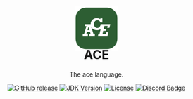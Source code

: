 <div id="header" align="center">
  <img src="resources/ACELogo.png" style="width: 100px; align: bottom;">
  <h1 style="margin-top: -10px">ACE</h1>
  <p>The ace language.</p>

[![GitHub release](https://img.shields.io/github/v/release/acelng/ace?color=green&label=latest%20release&sort=semver&style=for-the-badge)](https://github.com/acelng/ace/releases/latest)
[![JDK Version](https://img.shields.io/badge/ace24-darkgreen.svg?&style=for-the-badge)](https://acelng.github.io)
[![License](https://img.shields.io/badge/License-Apache-purple?style=for-the-badge)](LICENSE)
[![Discord Badge](https://img.shields.io/discord/1119987238202261664?color=5865F2&label=&logo=discord&logoColor=white&style=for-the-badge)](https://discord.gg/B3yXwmHb2V)

</div>
